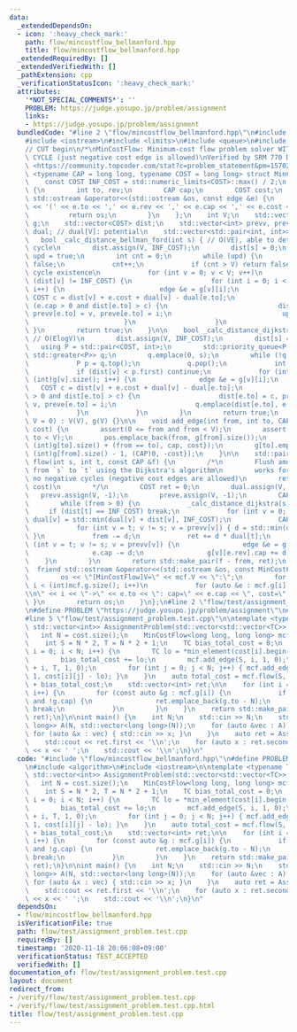 ```yaml
---
data:
  _extendedDependsOn:
  - icon: ':heavy_check_mark:'
    path: flow/mincostflow_bellmanford.hpp
    title: flow/mincostflow_bellmanford.hpp
  _extendedRequiredBy: []
  _extendedVerifiedWith: []
  _pathExtension: cpp
  _verificationStatusIcon: ':heavy_check_mark:'
  attributes:
    '*NOT_SPECIAL_COMMENTS*': ''
    PROBLEM: https://judge.yosupo.jp/problem/assignment
    links:
    - https://judge.yosupo.jp/problem/assignment
  bundledCode: "#line 2 \"flow/mincostflow_bellmanford.hpp\"\n#include <cassert>\n\
    #include <iostream>\n#include <limits>\n#include <queue>\n#include <vector>\n\n\
    // CUT begin\n/*\nMinCostFlow: Minimum-cost flow problem solver WITH NO NEGATIVE\
    \ CYCLE (just negative cost edge is allowed)\nVerified by SRM 770 Div1 Medium\
    \ <https://community.topcoder.com/stat?c=problem_statement&pm=15702>\n*/\ntemplate\
    \ <typename CAP = long long, typename COST = long long> struct MinCostFlow {\n\
    \    const COST INF_COST = std::numeric_limits<COST>::max() / 2;\n    struct edge\
    \ {\n        int to, rev;\n        CAP cap;\n        COST cost;\n        friend\
    \ std::ostream &operator<<(std::ostream &os, const edge &e) {\n            os\
    \ << '(' << e.to << ',' << e.rev << ',' << e.cap << ',' << e.cost << ')';\n  \
    \          return os;\n        }\n    };\n    int V;\n    std::vector<std::vector<edge>>\
    \ g;\n    std::vector<COST> dist;\n    std::vector<int> prevv, preve;\n    std::vector<COST>\
    \ dual; // dual[V]: potential\n    std::vector<std::pair<int, int>> pos;\n\n \
    \   bool _calc_distance_bellman_ford(int s) { // O(VE), able to detect negative\
    \ cycle\n        dist.assign(V, INF_COST);\n        dist[s] = 0;\n        bool\
    \ upd = true;\n        int cnt = 0;\n        while (upd) {\n            upd =\
    \ false;\n            cnt++;\n            if (cnt > V) return false; // Negative\
    \ cycle existence\n            for (int v = 0; v < V; v++)\n                if\
    \ (dist[v] != INF_COST) {\n                    for (int i = 0; i < (int)g[v].size();\
    \ i++) {\n                        edge &e = g[v][i];\n                       \
    \ COST c = dist[v] + e.cost + dual[v] - dual[e.to];\n                        if\
    \ (e.cap > 0 and dist[e.to] > c) {\n                            dist[e.to] = c,\
    \ prevv[e.to] = v, preve[e.to] = i;\n                            upd = true;\n\
    \                        }\n                    }\n                }\n       \
    \ }\n        return true;\n    }\n\n    bool _calc_distance_dijkstra(int s) {\
    \ // O(ElogV)\n        dist.assign(V, INF_COST);\n        dist[s] = 0;\n     \
    \   using P = std::pair<COST, int>;\n        std::priority_queue<P, std::vector<P>,\
    \ std::greater<P>> q;\n        q.emplace(0, s);\n        while (!q.empty()) {\n\
    \            P p = q.top();\n            q.pop();\n            int v = p.second;\n\
    \            if (dist[v] < p.first) continue;\n            for (int i = 0; i <\
    \ (int)g[v].size(); i++) {\n                edge &e = g[v][i];\n             \
    \   COST c = dist[v] + e.cost + dual[v] - dual[e.to];\n                if (e.cap\
    \ > 0 and dist[e.to] > c) {\n                    dist[e.to] = c, prevv[e.to] =\
    \ v, preve[e.to] = i;\n                    q.emplace(dist[e.to], e.to);\n    \
    \            }\n            }\n        }\n        return true;\n    }\n\n    MinCostFlow(int\
    \ V = 0) : V(V), g(V) {}\n\n    void add_edge(int from, int to, CAP cap, COST\
    \ cost) {\n        assert(0 <= from and from < V);\n        assert(0 <= to and\
    \ to < V);\n        pos.emplace_back(from, g[from].size());\n        g[from].emplace_back(edge{to,\
    \ (int)g[to].size() + (from == to), cap, cost});\n        g[to].emplace_back(edge{from,\
    \ (int)g[from].size() - 1, (CAP)0, -cost});\n    }\n\n    std::pair<CAP, COST>\
    \ flow(int s, int t, const CAP &f) {\n        /*\n        Flush amount of `f`\
    \ from `s` to `t` using the Dijkstra's algorithm\n        works for graph with\
    \ no negative cycles (negative cost edges are allowed)\n        retval: (flow,\
    \ cost)\n        */\n        COST ret = 0;\n        dual.assign(V, 0);\n     \
    \   prevv.assign(V, -1);\n        preve.assign(V, -1);\n        CAP frem = f;\n\
    \        while (frem > 0) {\n            _calc_distance_dijkstra(s);\n       \
    \     if (dist[t] == INF_COST) break;\n            for (int v = 0; v < V; v++)\
    \ dual[v] = std::min(dual[v] + dist[v], INF_COST);\n            CAP d = frem;\n\
    \            for (int v = t; v != s; v = prevv[v]) { d = std::min(d, g[prevv[v]][preve[v]].cap);\
    \ }\n            frem -= d;\n            ret += d * dual[t];\n            for\
    \ (int v = t; v != s; v = prevv[v]) {\n                edge &e = g[prevv[v]][preve[v]];\n\
    \                e.cap -= d;\n                g[v][e.rev].cap += d;\n        \
    \    }\n        }\n        return std::make_pair(f - frem, ret);\n    }\n\n  \
    \  friend std::ostream &operator<<(std::ostream &os, const MinCostFlow &mcf) {\n\
    \        os << \"[MinCostFlow]V=\" << mcf.V << \":\";\n        for (int i = 0;\
    \ i < (int)mcf.g.size(); i++)\n            for (auto &e : mcf.g[i]) { os << \"\
    \\n\" << i << \"->\" << e.to << \": cap=\" << e.cap << \", cost=\" << e.cost;\
    \ }\n        return os;\n    }\n};\n#line 2 \"flow/test/assignment_problem.test.cpp\"\
    \n#define PROBLEM \"https://judge.yosupo.jp/problem/assignment\"\n#include <algorithm>\n\
    #line 5 \"flow/test/assignment_problem.test.cpp\"\n\ntemplate <typename TC> std::pair<TC,\
    \ std::vector<int>> AssignmentProblem(std::vector<std::vector<TC>> cost) {\n \
    \   int N = cost.size();\n    MinCostFlow<long long, long long> mcf(N * 2 + 2);\n\
    \    int S = N * 2, T = N * 2 + 1;\n    TC bias_total_cost = 0;\n    for (int\
    \ i = 0; i < N; i++) {\n        TC lo = *min_element(cost[i].begin(), cost[i].end());\n\
    \        bias_total_cost += lo;\n        mcf.add_edge(S, i, 1, 0);\n        mcf.add_edge(N\
    \ + i, T, 1, 0);\n        for (int j = 0; j < N; j++) { mcf.add_edge(i, N + j,\
    \ 1, cost[i][j] - lo); }\n    }\n    auto total_cost = mcf.flow(S, T, N).second\
    \ + bias_total_cost;\n    std::vector<int> ret;\n\n    for (int i = 0; i < N;\
    \ i++) {\n        for (const auto &g : mcf.g[i]) {\n            if (g.to != S\
    \ and !g.cap) {\n                ret.emplace_back(g.to - N);\n               \
    \ break;\n            }\n        }\n    }\n    return std::make_pair(total_cost,\
    \ ret);\n}\n\nint main() {\n    int N;\n    std::cin >> N;\n    std::vector<std::vector<long\
    \ long>> A(N, std::vector<long long>(N));\n    for (auto &vec : A) {\n       \
    \ for (auto &x : vec) { std::cin >> x; }\n    }\n    auto ret = AssignmentProblem(A);\n\
    \    std::cout << ret.first << '\\n';\n    for (auto x : ret.second) std::cout\
    \ << x << ' ';\n    std::cout << '\\n';\n}\n"
  code: "#include \"flow/mincostflow_bellmanford.hpp\"\n#define PROBLEM \"https://judge.yosupo.jp/problem/assignment\"\
    \n#include <algorithm>\n#include <iostream>\n\ntemplate <typename TC> std::pair<TC,\
    \ std::vector<int>> AssignmentProblem(std::vector<std::vector<TC>> cost) {\n \
    \   int N = cost.size();\n    MinCostFlow<long long, long long> mcf(N * 2 + 2);\n\
    \    int S = N * 2, T = N * 2 + 1;\n    TC bias_total_cost = 0;\n    for (int\
    \ i = 0; i < N; i++) {\n        TC lo = *min_element(cost[i].begin(), cost[i].end());\n\
    \        bias_total_cost += lo;\n        mcf.add_edge(S, i, 1, 0);\n        mcf.add_edge(N\
    \ + i, T, 1, 0);\n        for (int j = 0; j < N; j++) { mcf.add_edge(i, N + j,\
    \ 1, cost[i][j] - lo); }\n    }\n    auto total_cost = mcf.flow(S, T, N).second\
    \ + bias_total_cost;\n    std::vector<int> ret;\n\n    for (int i = 0; i < N;\
    \ i++) {\n        for (const auto &g : mcf.g[i]) {\n            if (g.to != S\
    \ and !g.cap) {\n                ret.emplace_back(g.to - N);\n               \
    \ break;\n            }\n        }\n    }\n    return std::make_pair(total_cost,\
    \ ret);\n}\n\nint main() {\n    int N;\n    std::cin >> N;\n    std::vector<std::vector<long\
    \ long>> A(N, std::vector<long long>(N));\n    for (auto &vec : A) {\n       \
    \ for (auto &x : vec) { std::cin >> x; }\n    }\n    auto ret = AssignmentProblem(A);\n\
    \    std::cout << ret.first << '\\n';\n    for (auto x : ret.second) std::cout\
    \ << x << ' ';\n    std::cout << '\\n';\n}\n"
  dependsOn:
  - flow/mincostflow_bellmanford.hpp
  isVerificationFile: true
  path: flow/test/assignment_problem.test.cpp
  requiredBy: []
  timestamp: '2020-11-18 20:06:08+09:00'
  verificationStatus: TEST_ACCEPTED
  verifiedWith: []
documentation_of: flow/test/assignment_problem.test.cpp
layout: document
redirect_from:
- /verify/flow/test/assignment_problem.test.cpp
- /verify/flow/test/assignment_problem.test.cpp.html
title: flow/test/assignment_problem.test.cpp
---
```

